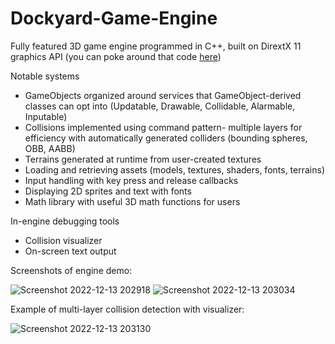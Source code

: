 # Dockyard-Game-Engine

Fully featured 3D game engine programmed in C++, built on DirextX 11 graphics API (you can poke around that code [here](https://github.com/jmscshipp/DirectX11-Graphics-API))

Notable systems
- GameObjects organized around services that GameObject-derived classes can opt into (Updatable, Drawable, Collidable, Alarmable, Inputable)
- Collisions implemented using command pattern- multiple layers for efficiency with automatically generated colliders (bounding spheres, OBB, AABB)
- Terrains generated at runtime from user-created textures
- Loading and retrieving assets (models, textures, shaders, fonts, terrains)
- Input handling with key press and release callbacks
- Displaying 2D sprites and text with fonts
- Math library with useful 3D math functions for users

In-engine debugging tools
- Collision visualizer
- On-screen text output

Screenshots of engine demo:

![Screenshot 2022-12-13 202918](https://user-images.githubusercontent.com/8291642/207490914-1fd98f8c-eee5-490a-b7da-75ae3f1da5ed.png)
![Screenshot 2022-12-13 203034](https://user-images.githubusercontent.com/8291642/207490919-2223ef8a-b725-48b0-a17a-69279405cd1a.png)

Example of multi-layer collision detection with visualizer:

![Screenshot 2022-12-13 203130](https://user-images.githubusercontent.com/8291642/207490927-c6755550-1602-44ac-b6db-90ca75b8cad6.png)
